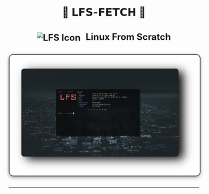 <div align="center">
  <h1>🐧 <strong>𝗟𝗙𝗦-𝗙𝗘𝗧𝗖𝗛</strong> 🐧</h1>
</div>

<div align="center">
  <h2 style="font-size: 24px;">
    <strong> <a href="https://www.linuxfromscratch.org/" style="text-decoration: none; color: inherit;">
      <img src="https://www.linuxfromscratch.org/favicon.ico" alt="LFS Icon" style="vertical-align: middle; width: 24px; height: 24px; margin-right: 8px;">
      Linux From Scratch</a> 
    </strong>
  </h2>
</div>

<div align="center">
  <img src="pictures/fetch1.png" alt="Fetch Preview" width="900" style="display: block; margin: 29px auto; border: 2px solid #555; border-radius: 12px; box-shadow: 0 4px 10px rgba(0, 0, 0, 0.3);">
</div>

---

